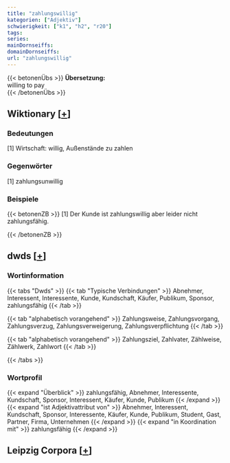 ```yaml
---
title: "zahlungswillig"
kategorien: ["Adjektiv"]
schwierigkeit: ["k1", "h2", "r20"]
tags:
series:
mainDornseiffs:
domainDornseiffs:
url: "zahlungswillig"
---
```


{{< betonenÜbs >}}
**Übersetzung:**  
willing to pay  
{{< /betonenÜbs >}}

## Wiktionary [[+](https://de.wiktionary.org/wiki/zahlungswillig)]

### Bedeutungen
[1] Wirtschaft: willig, Außenstände zu zahlen  

### Gegenwörter
[1] zahlungsunwillig  

### Beispiele
{{< betonenZB >}}
[1] Der Kunde ist zahlungswillig aber leider nicht zahlungsfähig.  

{{< /betonenZB >}}


## dwds [[+](https://www.dwds.de/wb/zahlungswillig)]

### Wortinformation
{{< tabs "Dwds" >}}
{{< tab "Typische Verbindungen" >}}
Abnehmer, Interessent, Interessente, Kunde, Kundschaft, Käufer, Publikum, Sponsor, zahlungsfähig
{{< /tab >}}

{{< tab "alphabetisch vorangehend" >}}
Zahlungsweise, Zahlungsvorgang, Zahlungsverzug, Zahlungsverweigerung, Zahlungsverpflichtung
{{< /tab >}}

{{< tab "alphabetisch vorangehend" >}}
Zahlungsziel, Zahlvater, Zählweise, Zählwerk, Zahlwort
{{< /tab >}}

{{< /tabs >}}

### Wortprofil
{{< expand "Überblick" >}} zahlungsfähig, Abnehmer, Interessente, Kundschaft, Sponsor, Interessent, Käufer, Kunde, Publikum {{< /expand >}}
{{< expand "ist Adjektivattribut von" >}} Abnehmer, Interessent, Kundschaft, Sponsor, Interessente, Käufer, Kunde, Publikum, Student, Gast, Partner, Firma, Unternehmen {{< /expand >}}
{{< expand "in Koordination mit" >}} zahlungsfähig {{< /expand >}}

## Leipzig Corpora [[+](https://corpora.uni-leipzig.de/en/res?word=zahlungswillig&corpusId=deu_newscrawl-public_2018)]

